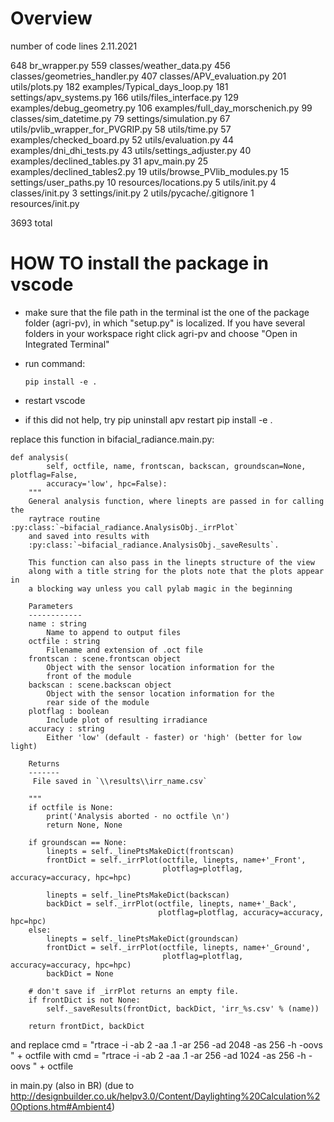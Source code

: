 # Overview

number of code lines 2.11.2021

648	br_wrapper.py
559	classes/weather_data.py
456	classes/geometries_handler.py
407	classes/APV_evaluation.py
201	utils/plots.py
182	examples/Typical_days_loop.py
181	settings/apv_systems.py
166	utils/files_interface.py
129	examples/debug_geometry.py
106	examples/full_day_morschenich.py
99	classes/sim_datetime.py
79	settings/simulation.py
67	utils/pvlib_wrapper_for_PVGRIP.py
58	utils/time.py
57	examples/checked_board.py
52	utils/evaluation.py
44	examples/dni_dhi_tests.py
43	utils/settings_adjuster.py
40	examples/declined_tables.py
31	apv_main.py
25	examples/declined_tables2.py
19	utils/browse_PVlib_modules.py
15	settings/user_paths.py
10	resources/locations.py
5	utils/init.py
4	classes/init.py
3	settings/init.py
2	utils/pycache/.gitignore
1	resources/init.py

3693 total



# HOW TO install the package in vscode

- make sure that the file path in the terminal ist the one of the
package folder (agri-pv), in which "setup.py" is localized. If you have several folders in your workspace right click agri-pv and choose "Open in Integrated Terminal"

- run command:

      pip install -e .

- restart vscode

- if this did not help, try
    pip uninstall apv
    restart
    pip install -e .



replace this function in bifacial_radiance.main.py:

    def analysis(
            self, octfile, name, frontscan, backscan, groundscan=None, plotflag=False,
            accuracy='low', hpc=False):
        """
        General analysis function, where linepts are passed in for calling the
        raytrace routine :py:class:`~bifacial_radiance.AnalysisObj._irrPlot`
        and saved into results with
        :py:class:`~bifacial_radiance.AnalysisObj._saveResults`.

        This function can also pass in the linepts structure of the view
        along with a title string for the plots note that the plots appear in
        a blocking way unless you call pylab magic in the beginning

        Parameters
        ------------
        name : string
            Name to append to output files
        octfile : string
            Filename and extension of .oct file
        frontscan : scene.frontscan object
            Object with the sensor location information for the
            front of the module
        backscan : scene.backscan object
            Object with the sensor location information for the
            rear side of the module
        plotflag : boolean
            Include plot of resulting irradiance
        accuracy : string
            Either 'low' (default - faster) or 'high' (better for low light)

        Returns
        -------
         File saved in `\\results\\irr_name.csv`

        """
        if octfile is None:
            print('Analysis aborted - no octfile \n')
            return None, None

        if groundscan == None:
            linepts = self._linePtsMakeDict(frontscan)
            frontDict = self._irrPlot(octfile, linepts, name+'_Front',
                                      plotflag=plotflag, accuracy=accuracy, hpc=hpc)

            linepts = self._linePtsMakeDict(backscan)
            backDict = self._irrPlot(octfile, linepts, name+'_Back',
                                     plotflag=plotflag, accuracy=accuracy, hpc=hpc)
        else:
            linepts = self._linePtsMakeDict(groundscan)
            frontDict = self._irrPlot(octfile, linepts, name+'_Ground',
                                      plotflag=plotflag, accuracy=accuracy, hpc=hpc)
            backDict = None

        # don't save if _irrPlot returns an empty file.
        if frontDict is not None:
            self._saveResults(frontDict, backDict, 'irr_%s.csv' % (name))

        return frontDict, backDict



and replace
    cmd = "rtrace -i -ab 2 -aa .1 -ar 256 -ad 2048 -as 256 -h -oovs " + octfile
with
    cmd = "rtrace -i -ab 2 -aa .1 -ar 256 -ad 1024 -as 256 -h -oovs " + octfile

in main.py (also in BR)
(due to http://designbuilder.co.uk/helpv3.0/Content/Daylighting%20Calculation%20Options.htm#Ambient4)